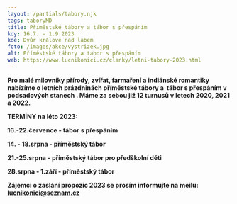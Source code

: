 ```yaml
---
layout: /partials/tabory.njk
tags: taboryMD
title: Příměstské tábory a tábor s přespáním
kdy: 16.7. - 1.9.2023
kde: Dvůr králové nad labem
foto: /images/akce/vystrizek.jpg
alt: Příměstské tábory a tábor s přespáním
web: https://www.lucnikonici.cz/clanky/letni-tabory-2023.html
---
```

<!--StartFragment-->

**Pro malé milovníky přírody, zvířat, farmaření a indiánské romantiky nabízíme o letních prázdninách příměstské tábory a  tábor s přespáním v podsadových stanech . Máme za sebou již 12 turnusů v letech 2020, 2021 a 2022.** 

**TERMÍNY na léto 2023:**

**16.-22.července - tábor s přespáním**

**14. - 18.srpna - příměstský tábor**

**21.-25.srpna - příměstský tábor pro předškolní děti**

**28.srpna - 1.září - příměstský tábor**

**Zájemci o zaslání propozic 2023 se prosím informujte na meilu: lucnikonici@seznam.cz**

<!--EndFragment-->